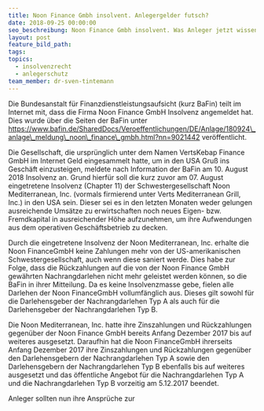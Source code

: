 ```yaml
---
title: Noon Finance Gmbh insolvent. Anlegergelder futsch?
date: 2018-09-25 00:00:00
seo_beschreibung: Noon Finance Gmbh insolvent. Was Anleger jetzt wissen müssen.
layout: post
feature_bild_path:
tags:
topics:
  - insolvenzrecht
  - anlegerschutz
team_member: dr-sven-tintemann
---
```


Die Bundesanstalt f&uuml;r Finanzdienstleistungsaufsicht (kurz BaFin) teilt im Internet mit, dass die Firma Noon Finance GmbH Insolvenz angemeldet hat. Dies wurde &uuml;ber die Seiten der BaFin unter https://www.bafin.de/SharedDocs/Veroeffentlichungen/DE/Anlage/180924\_anlage\_meldung\_noon\_finance\_gmbh.html?nn=9021442 ver&ouml;ffentlicht.

Die Gesellschaft, die urspr&uuml;nglich unter dem Namen VertsKebap Finance GmbH im Internet Geld eingesammelt hatte, um in den USA Gru&szlig; ins Gesch&auml;ft einzusteigen,&nbsp;meldete nach Information der BaFin am 10. August 2018 Insolvenz an. Grund hierf&uuml;r soll die kurz zuvor am 07. August eingetretene Insolvenz (Chapter 11) der Schwestergesellschaft Noon Mediterranean, Inc. (vormals firmierend unter Verts Mediterranean Grill, Inc.) in den USA sein. Dieser sei es in den letzten Monaten weder gelungen ausreichende Ums&auml;tze zu erwirtschaften noch neues Eigen- bzw. Fremdkapital in ausreichender H&ouml;he aufzunehmen, um ihre Aufwendungen aus dem operativen Gesch&auml;ftsbetrieb zu decken.

Durch die eingetretene Insolvenz der Noon Mediterranean, Inc. erhalte die Noon FinanceGmbH keine Zahlungen mehr von der US-amerikanischen Schwestergesellschaft, auch wenn diese saniert werde. Dies habe zur Folge, dass die R&uuml;ckzahlungen auf die von der Noon Finance GmbH gew&auml;hrten Nachrangdarlehen nicht mehr geleistet werden k&ouml;nnen, so die BaFin in ihrer Mitteilung. Da es keine Insolvenzmasse gebe, fielen alle Darlehen der Noon FinanceGmbH vollumf&auml;nglich aus. Dieses gilt sowohl f&uuml;r die Darlehensgeber der Nachrangdarlehen Typ A als auch f&uuml;r die Darlehensgeber der Nachrangdarlehen Typ B.

Die Noon Mediterranean, Inc. hatte ihre Zinszahlungen und R&uuml;ckzahlungen gegen&uuml;ber der Noon Finance GmbH bereits Anfang Dezember 2017 bis auf weiteres ausgesetzt. Daraufhin hat die Noon FinanceGmbH ihrerseits Anfang Dezember 2017 ihre Zinszahlungen und R&uuml;ckzahlungen gegen&uuml;ber den Darlehensgebern der Nachrangdarlehen Typ A sowie den Darlehensgebern der Nachrangdarlehen Typ B ebenfalls bis auf weiteres ausgesetzt und das &ouml;ffentliche Angebot f&uuml;r die Nachrangdarlehen Typ A und die Nachrangdarlehen Typ B vorzeitig am 5.12.2017 beendet.

Anleger sollten nun ihre Anspr&uuml;che zur&nbsp;